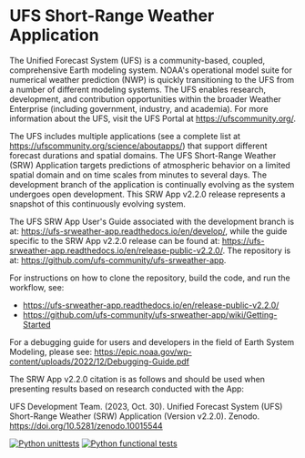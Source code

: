 # UFS Short-Range Weather Application

The Unified Forecast System (UFS) is a community-based, coupled, comprehensive Earth modeling system. NOAA's operational model suite for numerical weather prediction (NWP) is quickly transitioning to the UFS from a number of different modeling systems. The UFS enables research, development, and contribution opportunities within the broader Weather Enterprise (including government, industry, and academia). For more information about the UFS, visit the UFS Portal at https://ufscommunity.org/.

The UFS includes multiple applications (see a complete list at https://ufscommunity.org/science/aboutapps/) that support different forecast durations and spatial domains. The UFS Short-Range Weather (SRW) Application targets predictions of atmospheric behavior on a limited spatial domain and on time scales from minutes to several days. The development branch of the application is continually evolving as the system undergoes open development. This SRW App v2.2.0 release represents a snapshot of this continuously evolving system.

The UFS SRW App User's Guide associated with the development branch is at: https://ufs-srweather-app.readthedocs.io/en/develop/, while the guide specific to the SRW App v2.2.0 release can be found at: https://ufs-srweather-app.readthedocs.io/en/release-public-v2.2.0/. The repository is at: https://github.com/ufs-community/ufs-srweather-app.

For instructions on how to clone the repository, build the code, and run the workflow, see:
- https://ufs-srweather-app.readthedocs.io/en/release-public-v2.2.0/
- https://github.com/ufs-community/ufs-srweather-app/wiki/Getting-Started

For a debugging guide for users and developers in the field of Earth System Modeling, please see:
https://epic.noaa.gov/wp-content/uploads/2022/12/Debugging-Guide.pdf

The SRW App v2.2.0 citation is as follows and should be used when presenting results based on research conducted with the App:

UFS Development Team. (2023, Oct. 30). Unified Forecast System (UFS) Short-Range Weather (SRW) Application (Version v2.2.0). Zenodo. https://doi.org/10.5281/zenodo.10015544

[![Python unittests](https://github.com/ufs-community/ufs-srweather-app/actions/workflows/python_unittests.yaml/badge.svg)](https://github.com/ufs-community/ufs-srweather-app/actions/workflows/python_unittests.yaml)
[![Python functional tests](https://github.com/ufs-community/ufs-srweather-app/actions/workflows/python_func_tests.yaml/badge.svg)](https://github.com/ufs-community/ufs-srweather-app/actions/workflows/python_func_tests.yaml)

